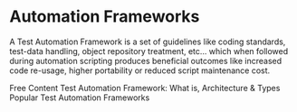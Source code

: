 # Automation Frameworks

A Test Automation Framework is a set of guidelines like coding standards, test-data handling, object repository treatment, etc… which when followed during automation scripting produces beneficial outcomes like increased code re-usage, higher portability or reduced script maintenance cost.

<ResourceGroupTitle>Free Content</ResourceGroupTitle>
<BadgeLink colorScheme='yellow' badgeText='Read' href='https://www.guru99.com/test-automation-framework.html'>Test Automation Framework: What is, Architecture & Types</BadgeLink>
<BadgeLink colorScheme='yellow' badgeText='Read' href='https://www.browserstack.com/guide/best-test-automation-frameworks'>Popular Test Automation Frameworks</BadgeLink>
